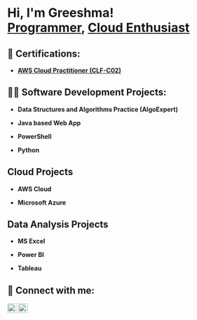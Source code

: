 <h1>Hi, I'm Greeshma! <br/><a href="https://github.com/joshmadakor1">Programmer</a>, <a href="https://www.linkedin.com/in/joshmadakor/">Cloud Enthusiast</a>

<h2>📄 Certifications:</h2>

- <b><a href="https://aw.certmetrics.com/amazon/public/verification.aspx">AWS Cloud Practitioner (CLF-C02)</a></b>
<h2>👨‍💻 Software Development Projects:</h2>

- <b>Data Structures and Algorithms Practice (AlgoExpert)</b>
  
- <b>Java based Web App </b>
 
- <b>PowerShell</b>
  
- <b>Python</b>
  
<h2>Cloud Projects</h2>

- <b>AWS Cloud</b>
  
- <b>Microsoft Azure </b>
  

<h2>Data Analysis Projects</h2>

- <b>MS Excel</b>
  
- <b>Power BI</b>
 
- <b>Tableau</b>


<h2> 🤳 Connect with me:</h2>


[<img align="left" alt="JoshMadakor | Twitter" width="22px" src="https://cdn.jsdelivr.net/npm/simple-icons@v3/icons/twitter.svg" />][twitter]
[<img align="left" alt="JoshMadakor | LinkedIn" width="22px" src="https://cdn.jsdelivr.net/npm/simple-icons@v3/icons/linkedin.svg" />][linkedin]



[twitter]: https://twitter.com
[linkedin]: https://www.linkedin.com/in/greeshma-babu/

<!--
**joshmadakor1/joshmadakor1** is a ✨ _special_ ✨ repository because its `README.md` (this file) appears on your GitHub profile.

Here are some ideas to get you started:

- 🔭 I’m currently working on ...
- 🌱 I’m currently learning ...
- 👯 I’m looking to collaborate on ...
- 🤔 I’m looking for help with ...
- 💬 Ask me about ...
- 📫 How to reach me: ...
- 😄 Pronouns: ...
- ⚡ Fun fact: ...
-->
